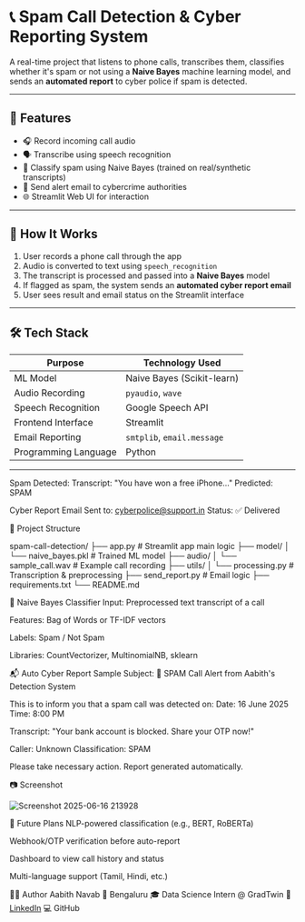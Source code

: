 # 📞 Spam Call Detection & Cyber Reporting System

A real-time project that listens to phone calls, transcribes them, classifies whether it's spam or not using a **Naive Bayes** machine learning model, and sends an **automated report** to cyber police if spam is detected.

---

## 🧠 Features

- 🎧 Record incoming call audio
- 🗣️ Transcribe using speech recognition
- 🤖 Classify spam using Naive Bayes (trained on real/synthetic transcripts)
- 📩 Send alert email to cybercrime authorities
- 🌐 Streamlit Web UI for interaction

---

## 🚀 How It Works

1. User records a phone call through the app
2. Audio is converted to text using `speech_recognition`
3. The transcript is processed and passed into a **Naive Bayes** model
4. If flagged as spam, the system sends an **automated cyber report email**
5. User sees result and email status on the Streamlit interface

---

## 🛠️ Tech Stack

| Purpose              | Technology Used                        |
|----------------------|----------------------------------------|
| ML Model             | Naive Bayes (Scikit-learn)             |
| Audio Recording      | `pyaudio`, `wave`                      |
| Speech Recognition   | Google Speech API                      |
| Frontend Interface   | Streamlit                              |
| Email Reporting      | `smtplib`, `email.message`             |
| Programming Language | Python                                 |

---
Spam Detected:
Transcript: "You have won a free iPhone..."
Predicted: SPAM

Cyber Report Email Sent to: cyberpolice@support.in
Status: ✅ Delivered

📁 Project Structure

spam-call-detection/
├── app.py                # Streamlit app main logic
├── model/
│   └── naive_bayes.pkl   # Trained ML model
├── audio/
│   └── sample_call.wav   # Example call recording
├── utils/
│   └── processing.py     # Transcription & preprocessing
├── send_report.py        # Email logic
├── requirements.txt
└── README.md

📜 Naive Bayes Classifier
Input: Preprocessed text transcript of a call

Features: Bag of Words or TF-IDF vectors

Labels: Spam / Not Spam

Libraries: CountVectorizer, MultinomialNB, sklearn

📬 Auto Cyber Report Sample
Subject: 🚨 SPAM Call Alert from Aabith's Detection System

This is to inform you that a spam call was detected on:
Date: 16 June 2025
Time: 8:00 PM

Transcript:
"Your bank account is blocked. Share your OTP now!"

Caller: Unknown
Classification: SPAM

Please take necessary action. Report generated automatically.

📷 Screenshot

![Screenshot 2025-06-16 213928](https://github.com/user-attachments/assets/073d0d0a-3590-4b87-9297-6b748e95199c)


📌 Future Plans
NLP-powered classification (e.g., BERT, RoBERTa)

Webhook/OTP verification before auto-report

Dashboard to view call history and status

Multi-language support (Tamil, Hindi, etc.)



🙋‍♂️ Author
Aabith Navab
📍 Bengaluru
🎓 Data Science Intern @ GradTwin
🔗 [LinkedIn](https://www.linkedin.com/in/aabith-n-9b2434269/)
💻 GitHub



